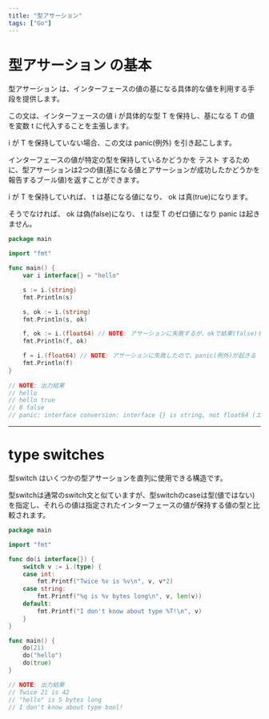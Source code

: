 ```yaml
---
title: "型アサーション"
tags: ["Go"]
---
```

# 型アサーション の基本
型アサーション は、インターフェースの値の基になる具体的な値を利用する手段を提供します。

この文は、インターフェースの値 i が具体的な型 T を保持し、基になる T の値を変数 t に代入することを主張します。

i が T を保持していない場合、この文は panic(例外) を引き起こします。

インターフェースの値が特定の型を保持しているかどうかを テスト するために、型アサーションは2つの値(基になる値とアサーションが成功したかどうかを報告するブール値)を返すことができます。

i が T を保持していれば、 t は基になる値になり、 ok は真(true)になります。

そうでなければ、 ok は偽(false)になり、 t は型 T のゼロ値になり panic は起きません。

```go
package main

import "fmt"

func main() {
	var i interface{} = "hello"

	s := i.(string)
	fmt.Println(s)

	s, ok := i.(string)
	fmt.Println(s, ok)

	f, ok := i.(float64) // NOTE: アサーションに失敗するが、okで結果(false)を受け取っているので、panic(例外)は起きない
	fmt.Println(f, ok)

	f = i.(float64) // NOTE: アサーションに失敗したので、panic(例外)が起きる
	fmt.Println(f)
}
​
// NOTE: 出力結果
// hello
// hello true
// 0 false
// panic: interface conversion: interface {} is string, not float64 (エラー)
```

***

# type switches
型switch はいくつかの型アサーションを直列に使用できる構造です。

型switchは通常のswitch文と似ていますが、型switchのcaseは型(値ではない)を指定し、それらの値は指定されたインターフェースの値が保持する値の型と比較されます。

```go
package main

import "fmt"

func do(i interface{}) {
	switch v := i.(type) {
	case int:
		fmt.Printf("Twice %v is %v\n", v, v*2)
	case string:
		fmt.Printf("%q is %v bytes long\n", v, len(v))
	default:
		fmt.Printf("I don't know about type %T!\n", v)
	}
}

func main() {
	do(21)
	do("hello")
	do(true)
}

// NOTE: 出力結果
// Twice 21 is 42
// "hello" is 5 bytes long
// I don't know about type bool!
```
